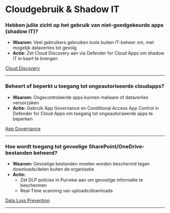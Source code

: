 # Cloudgebruik & Shadow IT

### Hebben jullie zicht op het gebruik van niet-goedgekeurde apps (shadow IT)?
- **Waarom:** Veel gebruikers gebruiken tools buiten IT-beheer om, met mogelijk dataverlies tot gevolg
- **Actie:** Zet Cloud Discovery aan via Defender for Cloud Apps om shadow IT in kaart te brengen

[Cloud Discovery](../plannen/cloudgebruik%20plan.md#cloud-discovery)

---

### Beheert of beperkt u toegang tot ongeautoriseerde cloudapps?
- **Waarom:** Ongecontroleerde apps kunnen malware of dataverlies veroorzaken
- **Actie:** Gebruik App Governance en Conditional Access App Control in Defender for Cloud Apps om toegang tot ongeautoriseerde apps te beperken

[App Governance](../plannen/cloudgebruik%20plan.md#app-governance)

---

### Hoe wordt toegang tot gevoelige SharePoint/OneDrive-bestanden beheerd?
- **Waarom:** Gevoelige bestanden moeten worden beschermd tegen downloads/delen buiten de organisatie
- **Actie:** 
    - Zet DLP policies in Purview aan om gevoelige informatie te beschermen
    - Real-Time scanning van uploads/downloads

[Data Loss Prevention](../plannen/cloudgebruik%20plan.md#data-loss-prevention)

---
